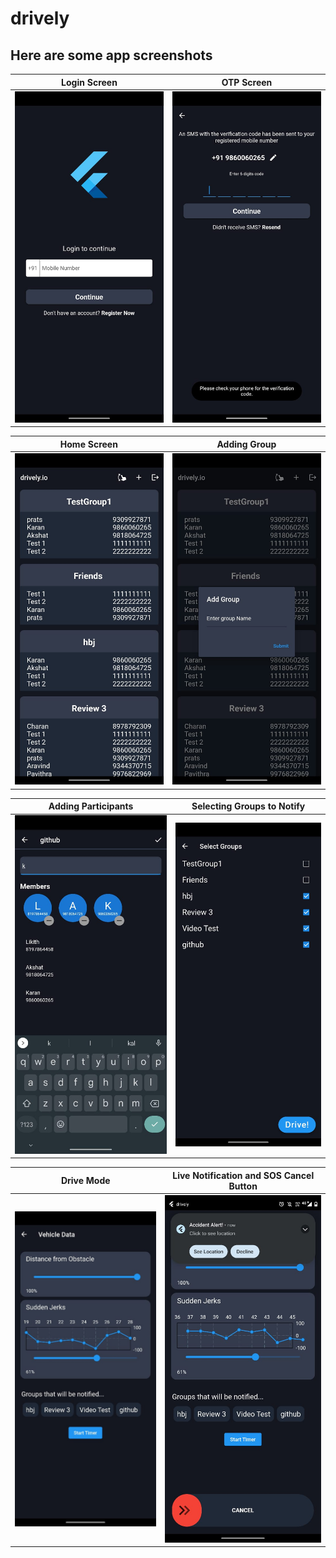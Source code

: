# drively

## Here are some app screenshots

| Login Screen | OTP Screen |
| --- | --- |
| ![login_screen](images/1.jpg) | ![otp_screen](images/2.jpg) |

| Home Screen | Adding Group |
| --- | --- |
| ![home_screen](images/3.jpg) | ![add_group](images/4.jpg) |

| Adding Participants | Selecting Groups to Notify |
| --- | --- |
| ![adding_participants](images/5.jpg) | ![selecting_groups](images/7.jpg) |

| Drive Mode | Live Notification and SOS Cancel Button |
| --- | --- |
| ![drive_mode_jerks](images/9.jpg) | ![accident_notification](images/10.jpg) |





